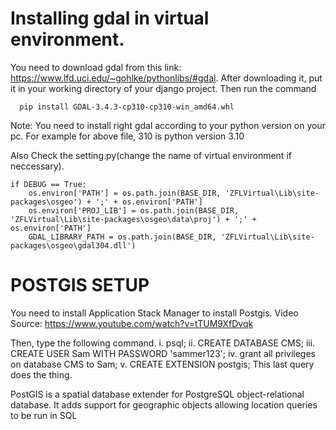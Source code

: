 # Installing gdal in virtual environment.
You need to download gdal from this link: https://www.lfd.uci.edu/~gohlke/pythonlibs/#gdal.
After downloading it, put it in your working directory of your django project.
Then run the command
``` 
  pip install GDAL-3.4.3-cp310-cp310-win_amd64.whl
``` 

Note: You need to install right gdal according to your python version on your pc.
For example for above file, 
   310 is python version 3.10 

Also Check the setting.py(change the name of virtual environment if neccessary).  
``` 
if DEBUG == True:
    os.environ['PATH'] = os.path.join(BASE_DIR, 'ZFLVirtual\Lib\site-packages\osgeo') + ';' + os.environ['PATH']
    os.environ['PROJ_LIB'] = os.path.join(BASE_DIR, 'ZFLVirtual\Lib\site-packages\osgeo\data\proj') + ';' + os.environ['PATH']
    GDAL_LIBRARY_PATH = os.path.join(BASE_DIR, 'ZFLVirtual\Lib\site-packages\osgeo\gdal304.dll')
``` 


# POSTGIS SETUP
You need to install Application Stack Manager  to install Postgis.
Video Source: https://www.youtube.com/watch?v=tTUM9XfDvqk

Then, type the following command.
i. psql;
ii. CREATE DATABASE CMS;
iii. CREATE USER Sam WITH PASSWORD 'sammer123';
iv. grant all privileges on database CMS to Sam;
v. CREATE EXTENSION postgis;
   This last query does the thing.

PostGIS is a spatial database extender for PostgreSQL object-relational database. It adds support for geographic objects allowing location queries to be run in SQL